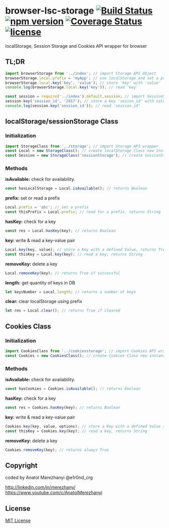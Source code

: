# browser-lsc-storage [![Build Status](https://travis-ci.org/e1r0nd/browser-lsc-storage.svg?branch=master)](https://travis-ci.org/e1r0nd/browser-lsc-storage) [![npm version](https://badge.fury.io/js/browser-lsc-storage.svg)](https://badge.fury.io/js/browser-lsc-storage) [![Coverage Status](https://coveralls.io/repos/github/e1r0nd/browser-lsc-storage/badge.svg?branch=master)](https://coveralls.io/github/e1r0nd/browser-lsc-storage?branch=master) [![license](https://img.shields.io/badge/license-MIT-green.svg)](LICENSE)
localStorage, Session Storage and Cookies API wrapper for browser

## TL;DR
```javascript
import browserStorage from '../index'; // import Storage API Object
browserStorage.local.prefix = 'myApp'; // use localStorage and set a prefix
browserStorage.local.key('key', 'value'); // store 'key' with 'value'
console.log(browserStorage.local.key('key')); // read 'key'

const session = require('../index').default.session; // import SessionStorage API wrapper
session.key('session_id', '2017'); // store a key 'sesion_id' with value '2017'
console.log(session.key('session_id')); // read 'session_id'
```

## localStorage/sessionStorage Class
### Initialization
```javascript
import StorageClass from '../storage'; // import Storage API wrapper
const Local = new StorageClass(); // create localStorage Class new instance
const Session = new StorageClass('sessionStorage'); // create sessionStorage Class new instance
```

### Methods
**isAvailable:** check for availability.
```javascript
const hasLocalStorage = Local.isAvailable(); // returns Boolean
```

**prefix:** set or read a prefix
```javascript
Local.prefix = 'abc'; // set a prefix
const thisPrefix = Local.prefix; // read for a prefix, returns String
```

**hasKey:** check for a key
```javascript
const res = Local.hasKey(key); // returns Boolean
```

**key:** write & read a key-value pair
```javascript
Local.key(key, value); // store a Key with a defined Value, returns True if successful
const thisKey = Local.key(key); // read a key, returns String
```

**removeKey:** delete a key
```javascript
Local.removeKey(key); // returns True if successful
```

**length:** get quantity of keys in DB
```javascript
let keysNumber = Local.length; // returns a number of keys
```

**clear:** clear localStorage using prefix
```javascript
let res = Local.clear(); // returns True if cleared
```

## Cookies Class
### Initialization
```javascript
import CookiesClass from '../cookiesstorage'; // import Cookies API wrapper
const Cookies = new CookiesClass(); // create Cookies Class new instance
```

### Methods
**isAvailable:** check for availability.
```javascript
const hasCookies = Cookies.isAvailable(); // returns Boolean
```

**hasKey:** check for a key
```javascript
const res = Cookies.hasKey(key); // returns Boolean
```

**key:** write & read a key-value pair
```javascript
Cookies.key(key, value, options); // store a Key with a defined Value and {Options}, returns True if successful
const thisKey = Cookies.key(key); // read a key, returns String
```

**removeKey:** delete a key
```javascript
Cookies.removeKey(key); // returns always True
```

## Copyright
coded by Anatol Marezhanyi @e1r0nd_crg

http://linkedin.com/in/merezhany/<br>
https://www.youtube.com/c/AnatolMerezhanyi

## License
[MIT License](LICENSE.md) 
